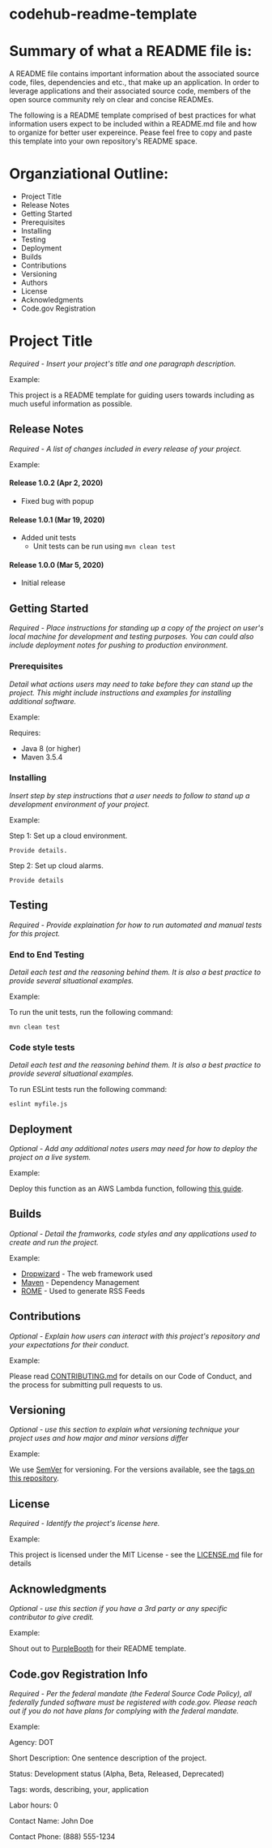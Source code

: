 # codehub-readme-template

# Summary of what a README file is:

A README file contains important information about the associated source code, files, dependencies and etc., that make up an application. In order to leverage applications and their associated source code, members of the open source community rely on clear and concise READMEs.

The following is a README template comprised of best practices for what information users expect to be included within a README.md file and how to organize for better user expereince. Pease feel free to copy and paste this template into your own repository's README space. 

# Organziational Outline:
* Project Title
* Release Notes
* Getting Started
* Prerequisites
* Installing
* Testing
* Deployment 
* Builds
* Contributions
* Versioning
* Authors
* License
* Acknowledgments
* Code.gov Registration


# Project Title

*Required - Insert your project's title and one paragraph description.*

Example:

This project is a README template for guiding users towards including as much useful information as possible.

## Release Notes

*Required - A list of changes included in every release of your project.*

Example:

#### Release 1.0.2 (Apr 2, 2020)
- Fixed bug with popup

#### Release 1.0.1 (Mar 19, 2020)
- Added unit tests
  - Unit tests can be run using `mvn clean test`

#### Release 1.0.0 (Mar 5, 2020)
- Initial release

## Getting Started

*Required - Place instructions for standing up a copy of the project on user's local machine for development and testing purposes. You can could also include deployment notes for pushing to production environment.*

### Prerequisites

*Detail what actions users may need to take before they can stand up the project. This might include instructions and examples for installing additional software.*

Example:

Requires:
- Java 8 (or higher)
- Maven 3.5.4

### Installing

*Insert step by step instructions that a user needs to follow to stand up a development environment of your project.*

Example:

Step 1: Set up a cloud environment. 

```
Provide details. 
```

Step 2: Set up cloud alarms.

```
Provide details
```

## Testing

*Required - Provide explaination for how to run automated and manual tests for this project.*

### End to End Testing

*Detail each test and the reasoning behind them. It is also a best practice to provide several situational examples.*

Example:

To run the unit tests, run the following command:

```
mvn clean test
```

### Code style tests

*Detail each test and the reasoning behind them. It is also a best practice to provide several situational examples.*

To run ESLint tests run the following command:

```
eslint myfile.js
```

## Deployment

*Optional - Add any additional notes users may need for how to deploy the project on a live system.*

Example:

Deploy this function as an AWS Lambda function, following [this guide](https://docs.aws.amazon.com/lambda/latest/dg/deploying-lambda-apps.html).

## Builds

*Optional - Detail the framworks, code styles and any applications used to create and run the project.*

Example:
 
* [Dropwizard](http://www.dropwizard.io/1.0.2/docs/) - The web framework used
* [Maven](https://maven.apache.org/) - Dependency Management
* [ROME](https://rometools.github.io/rome/) - Used to generate RSS Feeds

## Contributions

*Optional - Explain how users can interact with this project's repository and your expectations for their conduct.*

Example:

Please read [CONTRIBUTING.md](https://gist.github.com/PurpleBooth/b24679402957c63ec426) for details on our Code of Conduct, and the process for submitting pull requests to us.

## Versioning

*Optional - use this section to explain what versioning technique your project uses and how major and minor versions differ*

Example:

We use [SemVer](http://semver.org/) for versioning. For the versions available, see the [tags on this repository](https://github.com/your/project/tags). 

## License

*Required - Identify the project's license here.*

Example:

This project is licensed under the MIT License - see the [LICENSE.md](LICENSE.md) file for details

## Acknowledgments

*Optional - use this section if you have a 3rd party or any specific contributor to give credit.*

Example:

Shout out to [PurpleBooth](https://gist.github.com/PurpleBooth/109311bb0361f32d87a2) for their README template.

## Code.gov Registration Info

*Required - Per the federal mandate (the Federal Source Code Policy), all federally funded software must be registered with code.gov. Please reach out if you do not have plans for complying with the federal mandate.*

Example:

Agency: DOT

Short Description: One sentence description of the project.

Status: Development status (Alpha, Beta, Released, Deprecated)

Tags: words, describing, your, application

Labor hours: 0

Contact Name: John Doe

Contact Phone: (888) 555-1234
